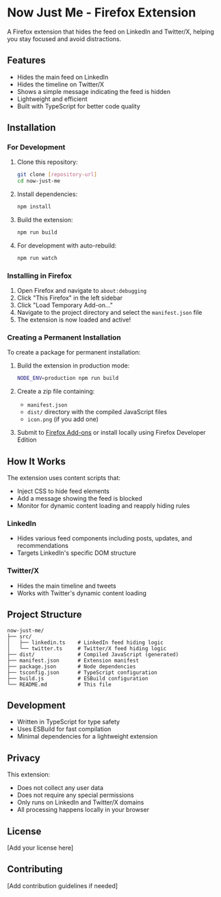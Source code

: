 # Now Just Me - Firefox Extension

A Firefox extension that hides the feed on LinkedIn and Twitter/X, helping you stay focused and avoid distractions.

## Features

- Hides the main feed on LinkedIn
- Hides the timeline on Twitter/X
- Shows a simple message indicating the feed is hidden
- Lightweight and efficient
- Built with TypeScript for better code quality

## Installation

### For Development

1. Clone this repository:
   ```bash
   git clone [repository-url]
   cd now-just-me
   ```

2. Install dependencies:
   ```bash
   npm install
   ```

3. Build the extension:
   ```bash
   npm run build
   ```

4. For development with auto-rebuild:
   ```bash
   npm run watch
   ```

### Installing in Firefox

1. Open Firefox and navigate to `about:debugging`
2. Click "This Firefox" in the left sidebar
3. Click "Load Temporary Add-on..."
4. Navigate to the project directory and select the `manifest.json` file
5. The extension is now loaded and active!

### Creating a Permanent Installation

To create a package for permanent installation:

1. Build the extension in production mode:
   ```bash
   NODE_ENV=production npm run build
   ```

2. Create a zip file containing:
   - `manifest.json`
   - `dist/` directory with the compiled JavaScript files
   - `icon.png` (if you add one)

3. Submit to [Firefox Add-ons](https://addons.mozilla.org/) or install locally using Firefox Developer Edition

## How It Works

The extension uses content scripts that:
- Inject CSS to hide feed elements
- Add a message showing the feed is blocked
- Monitor for dynamic content loading and reapply hiding rules

### LinkedIn
- Hides various feed components including posts, updates, and recommendations
- Targets LinkedIn's specific DOM structure

### Twitter/X
- Hides the main timeline and tweets
- Works with Twitter's dynamic content loading

## Project Structure

```
now-just-me/
├── src/
│   ├── linkedin.ts    # LinkedIn feed hiding logic
│   └── twitter.ts     # Twitter/X feed hiding logic
├── dist/              # Compiled JavaScript (generated)
├── manifest.json      # Extension manifest
├── package.json       # Node dependencies
├── tsconfig.json      # TypeScript configuration
├── build.js           # ESBuild configuration
└── README.md          # This file
```

## Development

- Written in TypeScript for type safety
- Uses ESBuild for fast compilation
- Minimal dependencies for a lightweight extension

## Privacy

This extension:
- Does not collect any user data
- Does not require any special permissions
- Only runs on LinkedIn and Twitter/X domains
- All processing happens locally in your browser

## License

[Add your license here]

## Contributing

[Add contribution guidelines if needed]